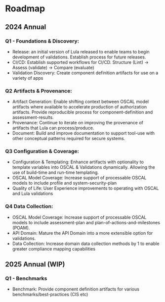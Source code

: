 # Roadmap
## 2024 Annual

### Q1 - Foundations & Discovery:

* Release: an initial version of Lula released to enable teams to begin development of validations. Establish process for future releases.
* CI/CD: Establish supported workflows for CI/CD. Structure (Lint) → Assess (validate) → Compare (evaluate)
* Validation Discovery: Create component definition artifacts for use on a variety of apps

### Q2 Artifacts & Provenance:

* Artifact Generation: Enable shifting context between OSCAL model artifacts where available to accelerate production of authorization artifacts. Provide reproducible process for component-definition and assessment-results.
* Provenance: Continue to iterate on improving the provenance of artifacts that Lula can process/produce.
* Document: Build and improve documentation to support tool-use with other conceptual patterns required for secure systems.

### Q3 Configuration & Coverage:

* Configuration & Templating: Enhance artifacts with optionality to template variables into OSCAL & Validations dynamically. Allowing the use of build-time and run-time templating. 
* OSCAL Model Coverage: Increase support of processable OSCAL models to include profile and system-security-plan
* Quality of Life: User Experience improvements to operating with OSCAL and Lula validations

### Q4 Data Collection:

* OSCAL Model Coverage: Increase support of processable OSCAL models to include assessment-plan and plan-of-actions-and-milestones (POAM).
* API Domain: Mature the API Domain into a more extensible option for validations.
* Data Collection: Increase domain data collection methods by 1 to enable greater compliance mapping capabilities 

## 2025 Annual (WIP)

### Q1 - Benchmarks

* Benchmark: Provide component definition artifacts for various benchmarks/best-practices (CIS etc)